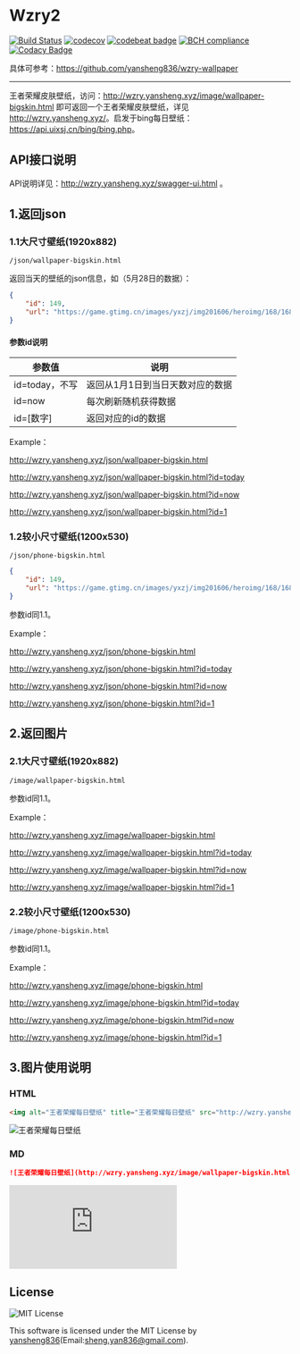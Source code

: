 # Wzry2

[![Build Status](https://travis-ci.org/yansheng836/wzry2.svg?branch=master)](https://travis-ci.org/yansheng836/wzry2) [![codecov](https://codecov.io/gh/yansheng836/wzry2/branch/master/graph/badge.svg)](https://codecov.io/gh/yansheng836/wzry2)  [![codebeat badge](https://codebeat.co/badges/1fd0a446-fb1a-4d9b-bacd-e9a17041fd8b)](https://codebeat.co/projects/github-com-yansheng836-wzry2-master)  [![BCH compliance](https://bettercodehub.com/edge/badge/yansheng836/wzry2?branch=master)](https://bettercodehub.com/)  [![Codacy Badge](https://app.codacy.com/project/badge/Grade/97b9825a94164e51bf29f3a5e6547796)](https://www.codacy.com/manual/yansheng836/wzry2/dashboard?utm_source=github.com&amp;utm_medium=referral&amp;utm_content=yansheng836/wzry2&amp;utm_campaign=Badge_Grade)

具体可参考：<https://github.com/yansheng836/wzry-wallpaper>

---

王者荣耀皮肤壁纸，访问：<http://wzry.yansheng.xyz/image/wallpaper-bigskin.html> 即可返回一个王者荣耀皮肤壁纸，详见<http://wzry.yansheng.xyz/>。启发于bing每日壁纸：<https://api.uixsj.cn/bing/bing.php>。

## API接口说明

API说明详见：<http://wzry.yansheng.xyz/swagger-ui.html> 。

## 1.返回json

### 1.1大尺寸壁纸(1920x882)

`/json/wallpaper-bigskin.html`

返回当天的壁纸的json信息，如（5月28日的数据）：

```json
{
    "id": 149,
    "url": "https://game.gtimg.cn/images/yxzj/img201606/heroimg/168/168-bigskin-4.jpg"
}
```

#### 参数id说明

| 参数值         | 说明                             |
| -------------- | -------------------------------- |
| id=today，不写 | 返回从1月1日到当日天数对应的数据 |
| id=now         | 每次刷新随机获得数据             |
| id=[数字]      | 返回对应的id的数据               |

Example：

<http://wzry.yansheng.xyz/json/wallpaper-bigskin.html>

<http://wzry.yansheng.xyz/json/wallpaper-bigskin.html?id=today>

<http://wzry.yansheng.xyz/json/wallpaper-bigskin.html?id=now>

<http://wzry.yansheng.xyz/json/wallpaper-bigskin.html?id=1>

### 1.2较小尺寸壁纸(1200x530)

`/json/phone-bigskin.html`

```json
{
    "id": 149,
    "url": "https://game.gtimg.cn/images/yxzj/img201606/heroimg/168/168-bigskin-4.jpg"
}
```

参数id同1.1。

Example：

<http://wzry.yansheng.xyz/json/phone-bigskin.html>

<http://wzry.yansheng.xyz/json/phone-bigskin.html?id=today>

<http://wzry.yansheng.xyz/json/phone-bigskin.html?id=now>

<http://wzry.yansheng.xyz/json/phone-bigskin.html?id=1>

## 2.返回图片

### 2.1大尺寸壁纸(1920x882)

`/image/wallpaper-bigskin.html`

参数id同1.1。

Example：

<http://wzry.yansheng.xyz/image/wallpaper-bigskin.html>

<http://wzry.yansheng.xyz/image/wallpaper-bigskin.html?id=today>

<http://wzry.yansheng.xyz/image/wallpaper-bigskin.html?id=now>

<http://wzry.yansheng.xyz/image/wallpaper-bigskin.html?id=1>

### 2.2较小尺寸壁纸(1200x530)

`/image/phone-bigskin.html`

参数id同1.1。

Example：

<http://wzry.yansheng.xyz/image/phone-bigskin.html>

<http://wzry.yansheng.xyz/image/phone-bigskin.html?id=today>

<http://wzry.yansheng.xyz/image/phone-bigskin.html?id=now>

<http://wzry.yansheng.xyz/image/phone-bigskin.html?id=1>

## 3.图片使用说明

### HTML

```html
<img alt="王者荣耀每日壁纸" title="王者荣耀每日壁纸" src="http://wzry.yansheng.xyz/image/wallpaper-bigskin.html"/>
```

<img alt="王者荣耀每日壁纸" title="王者荣耀每日壁纸" src="http://wzry.yansheng.xyz/image/wallpaper-bigskin.html"/>

### MD

```markdown
![王者荣耀每日壁纸](http://wzry.yansheng.xyz/image/wallpaper-bigskin.html)
```

![王者荣耀每日壁纸](http://wzry.yansheng.xyz/image/wallpaper-bigskin.html)

## License

<div style="text-align:left"><img src="https://img.shields.io/badge/license-MIT-green.svg" alter="MIT License" title="MIT License"/></div>

This software is licensed under the MIT License by [yansheng836](<https://github.com/yansheng836>)(Email:[sheng.yan836@gmail.com](mailto:sheng.yan836@gmail.com)). 
